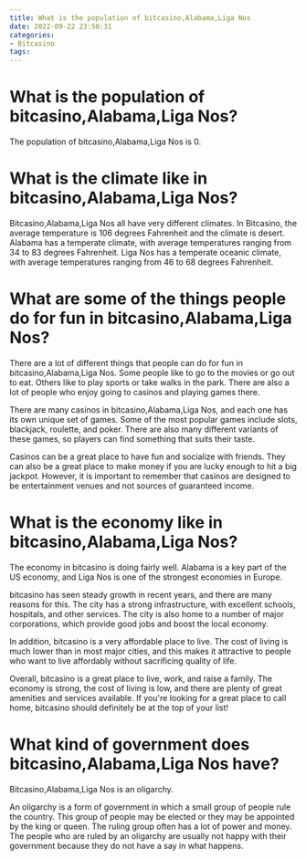 ```yaml
---
title: What is the population of bitcasino,Alabama,Liga Nos 
date: 2022-09-22 23:50:31
categories:
- Bitcasino
tags:
---
```



#  What is the population of bitcasino,Alabama,Liga Nos? 

The population of bitcasino,Alabama,Liga Nos is 0.

#  What is the climate like in bitcasino,Alabama,Liga Nos? 

Bitcasino,Alabama,Liga Nos all have very different climates. In Bitcasino, the average temperature is 106 degrees Fahrenheit and the climate is desert. Alabama has a temperate climate, with average temperatures ranging from 34 to 83 degrees Fahrenheit. Liga Nos has a temperate oceanic climate, with average temperatures ranging from 46 to 68 degrees Fahrenheit.

#  What are some of the things people do for fun in bitcasino,Alabama,Liga Nos? 

There are a lot of different things that people can do for fun in bitcasino,Alabama,Liga Nos. Some people like to go to the movies or go out to eat. Others like to play sports or take walks in the park. There are also a lot of people who enjoy going to casinos and playing games there.

There are many casinos in bitcasino,Alabama,Liga Nos, and each one has its own unique set of games. Some of the most popular games include slots, blackjack, roulette, and poker. There are also many different variants of these games, so players can find something that suits their taste.

Casinos can be a great place to have fun and socialize with friends. They can also be a great place to make money if you are lucky enough to hit a big jackpot. However, it is important to remember that casinos are designed to be entertainment venues and not sources of guaranteed income.

#  What is the economy like in bitcasino,Alabama,Liga Nos? 

The economy in bitcasino is doing fairly well. Alabama is a key part of the US economy, and Liga Nos is one of the strongest economies in Europe. 

bitcasino has seen steady growth in recent years, and there are many reasons for this. The city has a strong infrastructure, with excellent schools, hospitals, and other services. The city is also home to a number of major corporations, which provide good jobs and boost the local economy. 

In addition, bitcasino is a very affordable place to live. The cost of living is much lower than in most major cities, and this makes it attractive to people who want to live affordably without sacrificing quality of life. 

Overall, bitcasino is a great place to live, work, and raise a family. The economy is strong, the cost of living is low, and there are plenty of great amenities and services available. If you're looking for a great place to call home, bitcasino should definitely be at the top of your list!

#  What kind of government does bitcasino,Alabama,Liga Nos have?

Bitcasino,Alabama,Liga Nos is an oligarchy.

An oligarchy is a form of government in which a small group of people rule 
the country. This group of people may be elected or they may be appointed 
by the king or queen. The ruling group often has a lot of power and money. 
The people who are ruled by an oligarchy are usually not happy with their government 
because they do not have a say in what happens.